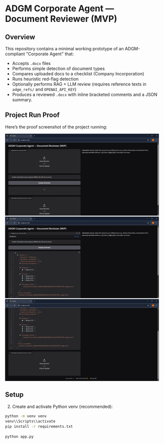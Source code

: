 # ADGM Corporate Agent — Document Reviewer (MVP)

## Overview
This repository contains a minimal working prototype of an ADGM-compliant "Corporate Agent" that:
- Accepts `.docx` files
- Performs simple detection of document types
- Compares uploaded docs to a checklist (Company Incorporation)
- Runs heuristic red-flag detection
- Optionally performs RAG + LLM review (requires reference texts in `adgm_refs/` and `OPENAI_API_KEY`)
- Produces a reviewed `.docx` with inline bracketed comments and a JSON summary.

## Project Run Proof

Here’s the proof screenshot of the project running:

![Project Screenshot](images_proof/Screenshot2025-08-09-231230.png)
![2](images_proof/Screenshot2025-08-09-231248.png)
![3](images_proof/Screenshot2025-08-09-231254.png)

## Setup


2. Create and activate Python venv (recommended):
```bash
python -m venv venv
venv\\Scripts\\activate
pip install -r requirements.txt

python app.py








